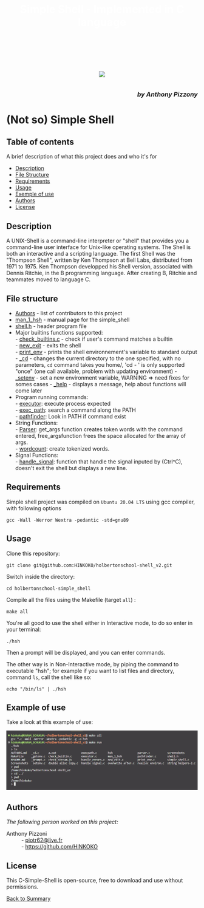 <h1 align="center" style="color:#FFFFFF"><strong>Simple Shell - Implemented in C language </strong><h1>

<br>

<p align="center">
  <img src="https://bashlogo.com/img/symbol/jpg/full_colored_light.jpg" />
</p>

<h3 align="right"><em>by Anthony Pizzony</em><h3>

# (Not so) Simple Shell 

## Table of contents


A brief description of what this project does and who it's for

- [Description](#description) 
- [File Structure](#file-structure)
- [Requirements](#requirements)
- [Usage](#usage)
- [Exemple of use](#example-of-use)
- [Authors](#authors)
- [License](#license)

## Description 

A UNIX-Shell is a command-line interpreter or "shell" that provides you a command-line
user interface for Unix-like operating systems.
The Shell is both an interactive and a scripting language.
The first Shell was the "Thompson Shell", written by Ken Thompson at Bell Labs, distributed
from 1971 to 1975.
Ken Thompson developped his Shell version, associated with Dennis Ritchie, in the B programming
language.
After creating B, Ritchie and teammates moved to language C.

## File structure

- [Authors](https://github.com/HINKOKO/holbertonschool-shell_v2/blob/main/AUTHORS.md) - list of contributors to this project
- [man_1_hsh](https://github.com/HINKOKO/holbertonschool-shell_v2/blob/main/man_1_hsh) - manual page for the simple_shell
- [shell.h](https://github.com/HINKOKO/holbertonschool-shell_v2/blob/main/shell.h) - header program file
- Major builtins functions supported:<br>
        - [check_builtins.c](https://github.com/HINKOKO/holbertonschool-shell_v2/blob/main/check_builtin.c) - check if user's command matches a builtin <br>
        - [new_exit](https://github.com/NehemieMbg/holbertonschool-simple_shell/blob/main/new_exit.c) - exits the shell <br>
        - [print_env](https://github.com/NehemieMbg/holbertonschool-simple_shell/blob/main/print_env.c) - prints the shell environnement's variable to standard output <br>
        - [_cd](https://github.com/HINKOKO/holbertonschool-shell_v2/blob/main/_cd.c) - changes the current directory to the one specified, with no parameters, `cd` command takes you home/, 'cd - ' is only supported "once" (one call available, problem with updating environment)
        - [_setenv](https://github.com/HINKOKO/holbertonschool-shell_v2/blob/main/_setenv.c) - set a new environment variable, WARNING => need fixes for somes cases
        - [_help](https://github.com/HINKOKO/holbertonschool-shell_v2/blob/main/_help.c) - displays a message, help about functions will come later
- Program running commands: <br>
        - [executor](https://github.com/NehemieMbg/holbertonschool-simple_shell/blob/main/executor.c): execute process expected <br>
        - [exec_path](https://github.com/NehemieMbg/holbertonschool-simple_shell/blob/main/execpath.c): search a command along the PATH <br>
        - [pathfinder](https://github.com/NehemieMbg/holbertonschool-simple_shell/blob/main/path_finder.c): Look in PATH if command exist <br>
- String Functions: <br>
        - [Parser](https://github.com/NehemieMbg/holbertonschool-simple_shell/blob/main/Parser.c): get_args function creates token words with the command entered, free_argsfunction frees the space allocated for the array of args. <br>
        - [wordcount](https://github.com/NehemieMbg/holbertonschool-simple_shell/blob/main/wordcount.c): create tokenized words. <br>
- Signal Functions: <br>
        - [handle_signal](): function that handle the signal inputed by (Ctrl^C), doesn't exit the shell but displays a new line. <br> 

## Requirements

Simple shell project was compiled on `Ubuntu 20.04 LTS` using gcc compiler, with following options <br>

```
gcc -Wall -Werror Wextra -pedantic -std=gnu89
```
## Usage

Clone this repository: <br>
```
git clone git@github.com:HINKOKO/holbertonschool-shell_v2.git
```
Switch inside the directory: 
```
cd holbertonschool-simple_shell
```
Compile all the files using the Makefile (target `all`) :
```
make all
```
You're all good to use the shell either in Interactive mode, to do so enter in your terminal:
```
./hsh
```
Then a prompt will be displayed, and you can enter commands.

The other way is in Non-Interactive mode, by piping the command to executable "hsh";  for example if you want to list files and directory, command ```ls```, call the shell like so:
```
echo "/bin/ls" | ./hsh
```
## Example of use

Take a look at this example of use:

![DuragShell](/screenshots/DURAGSHELL.png)

## Authors

*The following person worked on this project:* <br>

Anthony Pizzoni <br>
&nbsp;&nbsp; &nbsp; &nbsp; &nbsp; &nbsp;- piotr62@live.fr <br>
&nbsp;&nbsp; &nbsp; &nbsp; &nbsp; &nbsp;- https://github.com/HINKOKO

## License

This C-Simple-Shell is open-source, free to download and use without permissions.



[Back to Summary](#table-of-contents)







